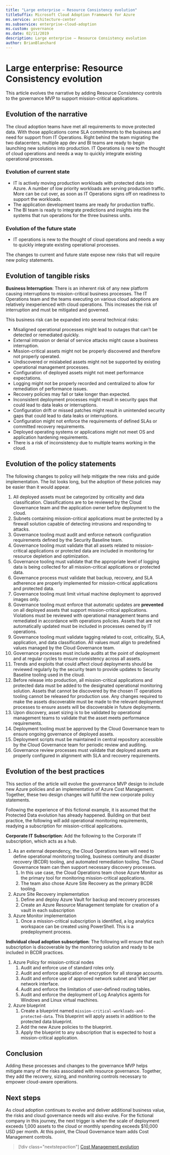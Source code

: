 ```yaml
---
title: "Large enterprise – Resource Consistency evolution"
titleSuffix: Microsoft Cloud Adoption Framework for Azure
ms.service: architecture-center
ms.subservice: enterprise-cloud-adoption
ms.custom: governance
ms.date: 02/11/2019
description: Large enterprise – Resource Consistency evolution
author: BrianBlanchard
---
```


# Large enterprise: Resource Consistency evolution

This article evolves the narrative by adding Resource Consistency controls to the governance MVP to support mission-critical applications.

## Evolution of the narrative

The cloud adoption teams have met all requirements to move protected data. With those applications come SLA commitments to the business and need for support from IT Operations. Right behind the team migrating the two datacenters, multiple app dev and BI teams are ready to begin launching new solutions into production. IT Operations is new to the thought of cloud operations and needs a way to quickly integrate existing operational processes.

### Evolution of current state

- IT is actively moving production workloads with protected data into Azure. A number of low priority workloads are serving production traffic. More can be cut over, as soon as IT Operations signs off on readiness to support the workloads.
- The application development teams are ready for production traffic.
- The BI team is ready to integrate predictions and insights into the systems that run operations for the three business units.

### Evolution of the future state

- IT operations is new to the thought of cloud operations and needs a way to quickly integrate existing operational processes.

The changes to current and future state expose new risks that will require new policy statements.

## Evolution of tangible risks

**Business Interruption**: There is an inherent risk of any new platform causing interruptions to mission-critical business processes. The IT Operations team and the teams executing on various cloud adoptions are relatively inexperienced with cloud operations. This increases the risk of interruption and must be mitigated and governed.

This business risk can be expanded into several technical risks:

- Misaligned operational processes might lead to outages that can’t be detected or remediated quickly.
- External intrusion or denial of service attacks might cause a business interruption.
- Mission-critical assets might not be properly discovered and therefore not properly operated.
- Undiscovered or mislabeled assets might not be supported by existing operational management processes.
- Configuration of deployed assets might not meet performance expectations.
- Logging might not be properly recorded and centralized to allow for remediation of performance issues.
- Recovery policies may fail or take longer than expected.
- Inconsistent deployment processes might result in security gaps that could lead to data leaks or interruptions.
- Configuration drift or missed patches might result in unintended security gaps that could lead to data leaks or interruptions.
- Configuration might not enforce the requirements of defined SLAs or committed recovery requirements.
- Deployed operating systems or applications might not meet OS and application hardening requirements.
- There is a risk of inconsistency due to multiple teams working in the cloud.

## Evolution of the policy statements

The following changes to policy will help mitigate the new risks and guide implementation. The list looks long, but the adoption of these policies may be easier than it would appear.

1. All deployed assets must be categorized by criticality and data classification. Classifications are to be reviewed by the Cloud Governance team and the application owner before deployment to the cloud.
2. Subnets containing mission-critical applications must be protected by a firewall solution capable of detecting intrusions and responding to attacks.
3. Governance tooling must audit and enforce network configuration requirements defined by the Security Baseline team.
4. Governance tooling must validate that all assets related to mission-critical applications or protected data are included in monitoring for resource depletion and optimization.
5. Governance tooling must validate that the appropriate level of logging data is being collected for all mission-critical applications or protected data.
6. Governance process must validate that backup, recovery, and SLA adherence are properly implemented for mission-critical applications and protected data.
7. Governance tooling must limit virtual machine deployment to approved images only.
8. Governance tooling must enforce that automatic updates are **prevented** on all deployed assets that support mission-critical applications. Violations must be reviewed with operational management teams and remediated in accordance with operations policies. Assets that are not automatically updated must be included in processes owned by IT operations.
9. Governance tooling must validate tagging related to cost, criticality, SLA, application, and data classification. All values must align to predefined values managed by the Cloud Governance team.
10. Governance processes must include audits at the point of deployment and at regular cycles to ensure consistency across all assets.
11. Trends and exploits that could affect cloud deployments should be reviewed regularly by the security team to provide updates to Security Baseline tooling used in the cloud.
12. Before release into production, all mission-critical applications and protected data must be added to the designated operational monitoring solution. Assets that cannot be discovered by the chosen IT operations tooling cannot be released for production use. Any changes required to make the assets discoverable must be made to the relevant deployment processes to ensure assets will be discoverable in future deployments.
13. Upon discovery, asset sizing is to be validated by operational management teams to validate that the asset meets performance requirements.
14. Deployment tooling must be approved by the Cloud Governance team to ensure ongoing governance of deployed assets.
15. Deployment scripts must be maintained in central repository accessible by the Cloud Governance team for periodic review and auditing.
16. Governance review processes must validate that deployed assets are properly configured in alignment with SLA and recovery requirements.

## Evolution of the best practices

This section of the article will evolve the governance MVP design to include new Azure policies and an implementation of Azure Cost Management. Together, these two design changes will fulfill the new corporate policy statements.

Following the experience of this fictional example, it is assumed that the Protected Data evolution has already happened. Building on that best practice, the following will add operational monitoring requirements, readying a subscription for mission-critical applications.

**Corporate IT Subscription**: Add the following to the Corporate IT subscription, which acts as a hub.

1. As an external dependency, the Cloud Operations team will need to define operational monitoring tooling, business continuity and disaster recovery (BCDR) tooling, and automated remediation tooling. The Cloud Governance team can then support necessary discovery processes.
    1. In this use case, the Cloud Operations team chose Azure Monitor as the primary tool for monitoring mission-critical applications.
    2. The team also chose Azure Site Recovery as the primary BCDR tooling.
2. Azure Site Recovery implementation
    1. Define and deploy Azure Vault for backup and recovery processes
    2. Create an Azure Resource Management template for creation of a vault in each subscription
3. Azure Monitor implementation
    1. Once a mission-critical subscription is identified, a log analytics workspace can be created using PowerShell. This is a predeployment process.

**Individual cloud adoption subscription**: The following will ensure that each subscription is discoverable by the monitoring solution and ready to be included in BCDR practices.

1. Azure Policy for mission-critical nodes
    1. Audit and enforce use of standard roles only.
    2. Audit and enforce application of encryption for all storage accounts.
    3. Audit and enforce use of approved network subnet and VNet per network interface.
    4. Audit and enforce the limitation of user-defined routing tables.
    5. Audit and enforce the deployment of Log Analytics agents for Windows and Linux virtual machines.
2. Azure blueprint
    1. Create a blueprint named `mission-critical-workloads-and-protected-data`. This blueprint will apply assets in addition to the protected data blueprint.
    2. Add the new Azure policies to the blueprint.
    3. Apply the blueprint to any subscription that is expected to host a mission-critical application.

## Conclusion

Adding these processes and changes to the governance MVP helps mitigate many of the risks associated with resource governance. Together, they add the recovery, sizing, and monitoring controls necessary to empower cloud-aware operations.

## Next steps

As cloud adoption continues to evolve and deliver additional business value, the risks and cloud governance needs will also evolve. For the fictional company in this journey, the next trigger is when the scale of deployment exceeds 1,000 assets to the cloud or monthly spending exceeds $10,000 USD per month. At this point, the Cloud Governance team adds Cost Management controls.

> [!div class="nextstepaction"]
> [Cost Management evolution](./cost-management-evolution.md)